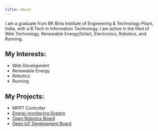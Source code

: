 ```yaml
---
title: About
---
```



I am a graduate from BK Birla Institute of Engineering & Technology Pilani, India, with a B.Tech in Information Technology. I am active in the filed of Web Technology, Renewable Energy(Solar), Electronics, Robotics, and Running.

## My Interests:
* Web Development
* Renewable Energy
* Robotics 
* Running

## My Projects:
  * MPPT Controller
  * [Energy monitoring System](https://data.okosengineering.com/)
  * [Open Robotics Board](https://github.com/vkylamba/Open-Robotics-Board)
  * [Open IoT Development Board](https://github.com/vkylamba/openiotboard)

